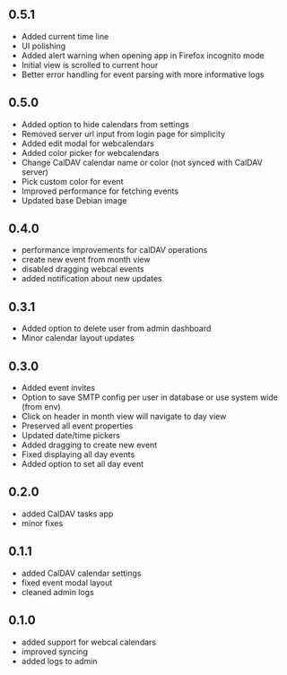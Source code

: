 ## 0.5.1
- Added current time line
- UI polishing 
- Added alert warning when opening app in Firefox incognito mode
- Initial view is scrolled to current hour
- Better error handling for event parsing with more informative logs

## 0.5.0
- Added option to hide calendars from settings
- Removed server url input from login page for simplicity
- Added edit modal for webcalendars
- Added color picker for webcalendars
- Change CalDAV calendar name or color (not synced with CalDAV server)
- Pick custom color for event
- Improved performance for fetching events
- Updated base Debian image

## 0.4.0
- performance improvements for calDAV operations
- create new event from month view
- disabled dragging webcal events
- added notification about new updates

## 0.3.1
- Added option to delete user from admin dashboard
- Minor calendar layout updates

## 0.3.0
- Added event invites
- Option to save SMTP config per user in database or use system wide (from env)
- Click on header in month view will navigate to day view
- Preserved all event properties
- Updated date/time pickers
- Added dragging to create new event
- Fixed displaying all day events
- Added option to set all day event

## 0.2.0
- added CalDAV tasks app
- minor fixes

## 0.1.1
- added CalDAV calendar settings
- fixed event modal layout
- cleaned admin logs

## 0.1.0
- added support for webcal calendars
- improved syncing
- added logs to admin
